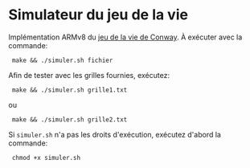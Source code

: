 # Simulateur du jeu de la vie 

Implémentation ARMv8 du [jeu de la vie de Conway](https://fr.wikipedia.org/wiki/Jeu_de_la_vie). À exécuter avec la commande:

```
 make && ./simuler.sh fichier
```

Afin de tester avec les grilles fournies, exécutez:

```
 make && ./simuler.sh grille1.txt
```
ou
```
 make && ./simuler.sh grille2.txt
```

Si `simuler.sh` n'a pas les droits d'exécution, exécutez d'abord la commande:
```
 chmod +x simuler.sh
```
